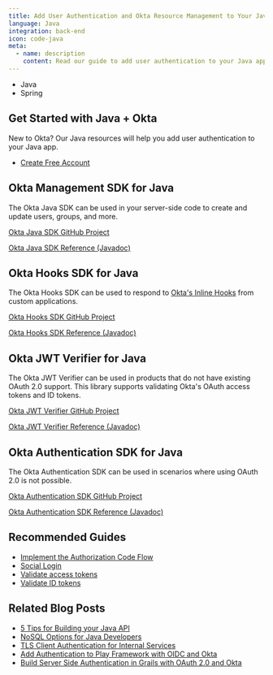 ```yaml
---
title: Add User Authentication and Okta Resource Management to Your Java App
language: Java
integration: back-end
icon: code-java
meta:
  - name: description
    content: Read our guide to add user authentication to your Java app, and see related guides to help complete your project.
---
```


<ul class='language-tabs'>
	<li>
		<RouterLink to='/code/java/'>
			<i class='icon code-java-32'></i><span>Java</span>
		</RouterLink>
	</li>
	<li >
		<RouterLink to='/code/java/spring/'>
			<i class='icon code-spring-32'></i><span>Spring</span>
		</RouterLink>
	</li>
</ul>

## Get Started with Java + Okta

New to Okta? Our Java resources will help you add user authentication to your Java app.

<ul class='language-ctas'>
	<li>
		<a href='https://developer.okta.com/signup/' class='Button--red' data-proofer-ignore>
			<span>Create Free Account</span>
		</a>
	</li>
</ul>

## Okta Management SDK for Java

The Okta Java SDK can be used in your server-side code to create and update users, groups, and more.

<a href='https://github.com/okta/okta-sdk-java'>
	<span class='fa fa-github'></span> <span>Okta Java SDK GitHub Project</span>
</a>
<p class="language-reference">
	<a href='https://developer.okta.com/okta-sdk-java/apidocs/' class="language-reference">
		<span class='icon expression-16'></span>
		<span>Okta Java SDK Reference (Javadoc)</span>
	</a>
</p>

## Okta Hooks SDK for Java

The Okta Hooks SDK can be used to respond to [Okta's Inline Hooks](https://developer.okta.com/docs/concepts/inline-hooks/) from custom applications.

<a href='https://github.com/okta/okta-hooks-sdk-java'>
	<span class='fa fa-github'></span> <span>Okta Hooks SDK GitHub Project</span>
</a>
<p class="language-reference">
	<a href='https://developer.okta.com/okta-hooks-sdk-java/apidocs/' class="language-reference">
		<span class='icon expression-16'></span>
		<span>Okta Hooks SDK Reference (Javadoc)</span>
	</a>
</p>

## Okta JWT Verifier for Java

The Okta JWT Verifier can be used in products that do not have existing OAuth 2.0 support.  This library supports validating Okta's OAuth access tokens and ID tokens.

<a href='https://github.com/okta/okta-jwt-verifier-java'>
	<span class='fa fa-github'></span> <span>Okta JWT Verifier GitHub Project</span>
</a>
<p class="language-reference">
	<a href='https://developer.okta.com/okta-jwt-verifier-java/apidocs/' class="language-reference">
		<span class='icon expression-16'></span>
		<span>Okta JWT Verifier Reference (Javadoc)</span>
	</a>
</p>

## Okta Authentication SDK for Java

The Okta Authentication SDK can be used in scenarios where using OAuth 2.0 is not possible.

<a href='https://github.com/okta/okta-auth-java'>
	<span class='fa fa-github'></span> <span>Okta Authentication SDK GitHub Project</span>
</a>
<p class="language-reference">
	<a href='https://developer.okta.com/okta-auth-java/apidocs/' class="language-reference">
		<span class='icon expression-16'></span>
		<span>Okta Authentication SDK Reference (Javadoc)</span>
	</a>
</p>

## Recommended Guides


- [Implement the Authorization Code Flow](/docs/guides/implement-auth-code/)
- [Social Login](/docs/concepts/social-login/)
- [Validate access tokens](/docs/guides/validate-access-tokens)
- [Validate ID tokens](/docs/guides/validate-id-tokens)

## Related Blog Posts


- [5 Tips for Building your Java API](/blog/2017/08/23/five-java-tips)
- [NoSQL Options for Java Developers](/blog/2017/09/08/nosql-options-for-java-developers)
- [TLS Client Authentication for Internal Services](/blog/2015/12/02/tls-client-authentication-for-services)
- [Add Authentication to Play Framework with OIDC and Okta](/blog/2017/10/31/add-authentication-to-play-framework-with-oidc)
- [Build Server Side Authentication in Grails with OAuth 2.0 and Okta](/blog/2018/04/19/okta-with-grails)

